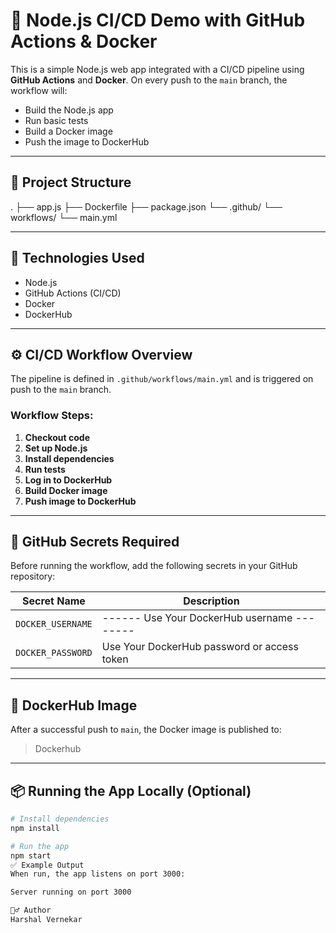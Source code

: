 # 🚀 Node.js CI/CD Demo with GitHub Actions & Docker

This is a simple Node.js web app integrated with a CI/CD pipeline using **GitHub Actions** and **Docker**. On every push to the `main` branch, the workflow will:

- Build the Node.js app
- Run basic tests
- Build a Docker image
- Push the image to DockerHub

---

## 📁 Project Structure

.
├── app.js
├── Dockerfile
├── package.json
└── .github/
└── workflows/
└── main.yml

---

## 🔧 Technologies Used

- Node.js
- GitHub Actions (CI/CD)
- Docker
- DockerHub

---

## ⚙️ CI/CD Workflow Overview

The pipeline is defined in `.github/workflows/main.yml` and is triggered on push to the `main` branch.

### Workflow Steps:

1. **Checkout code**
2. **Set up Node.js**
3. **Install dependencies**
4. **Run tests**
5. **Log in to DockerHub**
6. **Build Docker image**
7. **Push image to DockerHub**

---

## 🔐 GitHub Secrets Required

Before running the workflow, add the following secrets in your GitHub repository:

| Secret Name         | Description                            |
|---------------------|----------------------------------------|
| `DOCKER_USERNAME`   | ------ Use Your DockerHub username -------- |
| `DOCKER_PASSWORD`   | Use Your DockerHub password or access token |

---

## 🐳 DockerHub Image

After a successful push to `main`, the Docker image is published to:

> Dockerhub

---

## 📦 Running the App Locally (Optional)

```bash
# Install dependencies
npm install

# Run the app
npm start
✅ Example Output
When run, the app listens on port 3000:

Server running on port 3000

🙋‍♂️ Author
Harshal Vernekar